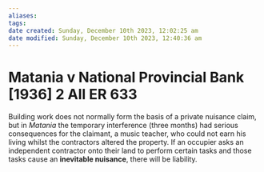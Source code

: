 ```yaml
---
aliases: 
tags: 
date created: Sunday, December 10th 2023, 12:02:25 am
date modified: Sunday, December 10th 2023, 12:40:36 am
---
```


# Matania v National Provincial Bank [1936] 2 All ER 633

Building work does not normally form the basis of a private nuisance claim, but in _Matania_ the temporary interference (three months) had serious consequences for the claimant, a music teacher, who could not earn his living whilst the contractors altered the property. If an occupier asks an independent contractor onto their land to perform certain tasks and those tasks cause an **inevitable nuisance**, there will be liability.
